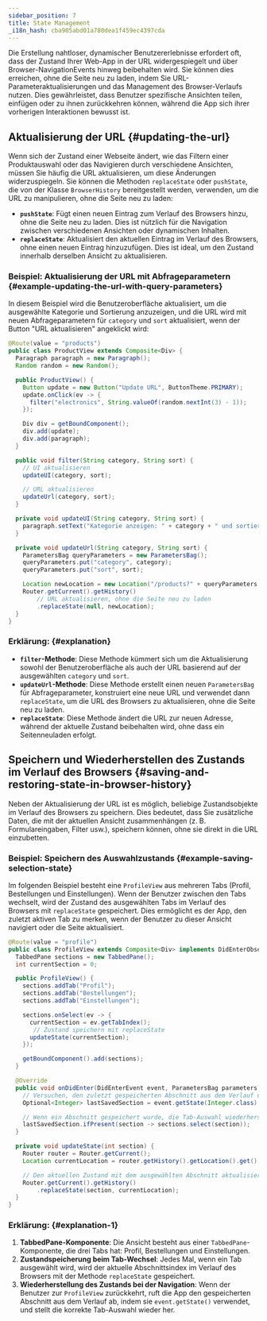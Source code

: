 ```yaml
---
sidebar_position: 7
title: State Management
_i18n_hash: cba905abd01a780dea1f459ec4397cda
---
```

Die Erstellung nahtloser, dynamischer Benutzererlebnisse erfordert oft, dass der Zustand Ihrer Web-App in der URL widergespiegelt und über Browser-NavigationEvents hinweg beibehalten wird. Sie können dies erreichen, ohne die Seite neu zu laden, indem Sie URL-Parameteraktualisierungen und das Management des Browser-Verlaufs nutzen. Dies gewährleistet, dass Benutzer spezifische Ansichten teilen, einfügen oder zu ihnen zurückkehren können, während die App sich ihrer vorherigen Interaktionen bewusst ist.

## Aktualisierung der URL {#updating-the-url}

Wenn sich der Zustand einer Webseite ändert, wie das Filtern einer Produktauswahl oder das Navigieren durch verschiedene Ansichten, müssen Sie häufig die URL aktualisieren, um diese Änderungen widerzuspiegeln. Sie können die Methoden `replaceState` oder `pushState`, die von der Klasse `BrowserHistory` bereitgestellt werden, verwenden, um die URL zu manipulieren, ohne die Seite neu zu laden:

- **`pushState`**: Fügt einen neuen Eintrag zum Verlauf des Browsers hinzu, ohne die Seite neu zu laden. Dies ist nützlich für die Navigation zwischen verschiedenen Ansichten oder dynamischen Inhalten.
- **`replaceState`**: Aktualisiert den aktuellen Eintrag im Verlauf des Browsers, ohne einen neuen Eintrag hinzuzufügen. Dies ist ideal, um den Zustand innerhalb derselben Ansicht zu aktualisieren.

### Beispiel: Aktualisierung der URL mit Abfrageparametern {#example-updating-the-url-with-query-parameters}

In diesem Beispiel wird die Benutzeroberfläche aktualisiert, um die ausgewählte Kategorie und Sortierung anzuzeigen, und die URL wird mit neuen Abfrageparametern für `category` und `sort` aktualisiert, wenn der Button "URL aktualisieren" angeklickt wird:

```java
@Route(value = "products")
public class ProductView extends Composite<Div> {
  Paragraph paragraph = new Paragraph();
  Random random = new Random();

  public ProductView() {
    Button update = new Button("Update URL", ButtonTheme.PRIMARY);
    update.onClick(ev -> {
      filter("electronics", String.valueOf(random.nextInt(3) - 1));
    });

    Div div = getBoundComponent();
    div.add(update);
    div.add(paragraph);
  }

  public void filter(String category, String sort) {
    // UI aktualisieren
    updateUI(category, sort);

    // URL aktualisieren
    updateUrl(category, sort);
  }

  private void updateUI(String category, String sort) {
    paragraph.setText("Kategorie anzeigen: " + category + " und sortieren nach: " + sort);
  }

  private void updateUrl(String category, String sort) {
    ParametersBag queryParameters = new ParametersBag();
    queryParameters.put("category", category);
    queryParameters.put("sort", sort);

    Location newLocation = new Location("/products?" + queryParameters.getQueryString());
    Router.getCurrent().getHistory()
        // URL aktualisieren, ohne die Seite neu zu laden
        .replaceState(null, newLocation);
  }
}
```

### Erklärung: {#explanation}

- **`filter`-Methode**: Diese Methode kümmert sich um die Aktualisierung sowohl der Benutzeroberfläche als auch der URL basierend auf der ausgewählten `category` und `sort`.
- **`updateUrl`-Methode**: Diese Methode erstellt einen neuen `ParametersBag` für Abfrageparameter, konstruiert eine neue URL und verwendet dann `replaceState`, um die URL des Browsers zu aktualisieren, ohne die Seite neu zu laden.
- **`replaceState`**: Diese Methode ändert die URL zur neuen Adresse, während der aktuelle Zustand beibehalten wird, ohne dass ein Seitenneuladen erfolgt.

## Speichern und Wiederherstellen des Zustands im Verlauf des Browsers {#saving-and-restoring-state-in-browser-history}

Neben der Aktualisierung der URL ist es möglich, beliebige Zustandsobjekte im Verlauf des Browsers zu speichern. Dies bedeutet, dass Sie zusätzliche Daten, die mit der aktuellen Ansicht zusammenhängen (z. B. Formulareingaben, Filter usw.), speichern können, ohne sie direkt in die URL einzubetten.

### Beispiel: Speichern des Auswahlzustands {#example-saving-selection-state}

Im folgenden Beispiel besteht eine `ProfileView` aus mehreren Tabs (Profil, Bestellungen und Einstellungen). Wenn der Benutzer zwischen den Tabs wechselt, wird der Zustand des ausgewählten Tabs im Verlauf des Browsers mit `replaceState` gespeichert. Dies ermöglicht es der App, den zuletzt aktiven Tab zu merken, wenn der Benutzer zu dieser Ansicht navigiert oder die Seite aktualisiert.

```java
@Route(value = "profile")
public class ProfileView extends Composite<Div> implements DidEnterObserver {
  TabbedPane sections = new TabbedPane();
  int currentSection = 0;

  public ProfileView() {
    sections.addTab("Profil");
    sections.addTab("Bestellungen");
    sections.addTab("Einstellungen");

    sections.onSelect(ev -> {
      currentSection = ev.getTabIndex();
       // Zustand speichern mit replaceState
      updateState(currentSection);
    });

    getBoundComponent().add(sections);
  }

  @Override
  public void onDidEnter(DidEnterEvent event, ParametersBag parameters) {
    // Versuchen, den zuletzt gespeicherten Abschnitt aus dem Verlauf des Browsers abzurufen
    Optional<Integer> lastSavedSection = event.getState(Integer.class);

    // Wenn ein Abschnitt gespeichert wurde, die Tab-Auswahl wiederherstellen
    lastSavedSection.ifPresent(section -> sections.select(section));
  }

  private void updateState(int section) {
    Router router = Router.getCurrent();
    Location currentLocation = router.getHistory().getLocation().get();

    // Den aktuellen Zustand mit dem ausgewählten Abschnitt aktualisieren
    Router.getCurrent().getHistory()
        .replaceState(section, currentLocation);
  }
}
```

### Erklärung: {#explanation-1}

1. **TabbedPane-Komponente**: Die Ansicht besteht aus einer `TabbedPane`-Komponente, die drei Tabs hat: Profil, Bestellungen und Einstellungen.
2. **Zustandspeicherung beim Tab-Wechsel**: Jedes Mal, wenn ein Tab ausgewählt wird, wird der aktuelle Abschnittsindex im Verlauf des Browsers mit der Methode `replaceState` gespeichert.
3. **Wiederherstellung des Zustands bei der Navigation**: Wenn der Benutzer zur `ProfileView` zurückkehrt, ruft die App den gespeicherten Abschnitt aus dem Verlauf ab, indem sie `event.getState()` verwendet, und stellt die korrekte Tab-Auswahl wieder her.
